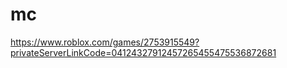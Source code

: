 # mc
https://www.roblox.com/games/2753915549?privateServerLinkCode=04124327912457265455475536872681
